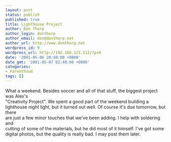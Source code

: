 ```yaml
---
layout: post
status: publish
published: true
title: Lighthouse Project
author: Don Thorp
author_login: donthorp
author_email: don@donthorp.net
author_url: http://www.donthorp.net
wordpress_id: 9
wordpress_url: http://192.168.123.112/?p=9
date: '2001-05-06 20:40:00 +0000'
date_gmt: '2001-05-07 02:40:00 +0000'
categories:
- Parenthood
tags: []
---
```

<p>
					What a weekend. Besides soccer and all of that stuff, the biggest project was Alex's<br />
					&quot;Creativity Project&quot;. We spent a good part of the weekend building a<br />
					lighthouse night light, but it turned out well. Of course it's due tomorrow, but there<br />
					are just a few minor touches that we've been adding. I help with soldering and<br />
					cutting of some of the materials, but he did most of it himself. I've got some<br />
					digital photos, but the quality is really bad. I may post them later.
				</p>
